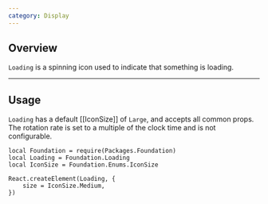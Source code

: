 ```yaml
---
category: Display
---
```


## Overview

`Loading` is a spinning icon used to indicate that something is loading.

---

## Usage

`Loading` has a default [[IconSize]] of `Large`, and accepts all common props. The rotation rate is set to a multiple of the clock time and is not configurable.

```luau
local Foundation = require(Packages.Foundation)
local Loading = Foundation.Loading
local IconSize = Foundation.Enums.IconSize

React.createElement(Loading, {
	size = IconSize.Medium,
})
```
